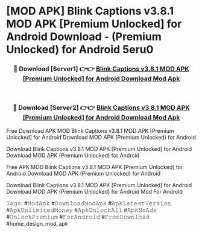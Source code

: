 # [MOD APK] Blink Captions v3.8.1 MOD APK [Premium Unlocked] for Android Download - (Premium Unlocked) for Android 5eru0



<div align="center">
<h3>🔴 Download [Server1] 👉👉 <a href="https://momento.my/?title=Blink_Captions_v3.8.1_MOD_APK_[Premium_Unlocked]_for_Android_Download">Blink Captions v3.8.1 MOD APK [Premium Unlocked] for Android Download Mod Apk</a></h3><br>

<h3>🔴 Download [Server2] 👉👉 <a href="https://momento.my/?title=Blink_Captions_v3.8.1_MOD_APK_[Premium_Unlocked]_for_Android_Download">Blink Captions v3.8.1 MOD APK [Premium Unlocked] for Android Download Mod Apk</a></h3>
</div>



Free Download APK MOD Blink Captions v3.8.1 MOD APK [Premium Unlocked] for Android Download MOD APK (Premium Unlocked) for Android

Download Blink Captions v3.8.1 MOD APK [Premium Unlocked] for Android Download MOD APK (Premium Unlocked) for Android

Free APK MOD Blink Captions v3.8.1 MOD APK [Premium Unlocked] for Android Download MOD APK (Premium Unlocked) for Android

Download Blink Captions v3.8.1 MOD APK [Premium Unlocked] for Android Download MOD APK (Premium Unlocked) for Android Mod For Android

𝚃𝚊𝚐𝚜: #𝙼𝚘𝚍𝙰𝚙𝚔 #𝙳𝚘𝚠𝚗𝚕𝚘𝚊𝚍𝙼𝚘𝚍𝙰𝚙𝚔 #𝙰𝚙𝚔𝙻𝚊𝚝𝚎𝚜𝚝𝚅𝚎𝚛𝚜𝚒𝚘𝚗 #𝙰𝚙𝚔𝚄𝚗𝚕𝚒𝚖𝚒𝚝𝚎𝚍𝙼𝚘𝚗𝚎𝚢 #𝙰𝚙𝚔𝚄𝚗𝚕𝚘𝚌𝚔𝙰𝚕𝚕 #𝙰𝚙𝚔𝙽𝚘𝙰𝚍𝚜 #𝚄𝚗𝚕𝚘𝚌𝚔𝙿𝚛𝚎𝚖𝚒𝚞𝚖 #𝙵𝚘𝚛𝙰𝚗𝚍𝚛𝚘𝚒𝚍 #𝙵𝚛𝚎𝚎𝙳𝚘𝚠𝚗𝚕𝚘𝚊𝚍 #home_design_mod_apk
